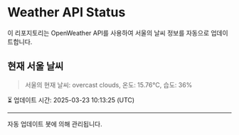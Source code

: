 
# Weather API Status

이 리포지토리는 OpenWeather API를 사용하여 서울의 날씨 정보를 자동으로 업데이트합니다.

## 현재 서울 날씨
> 서울의 현재 날씨: overcast clouds, 온도: 15.76°C, 습도: 36%

⏳ 업데이트 시간: 2025-03-23 10:13:25 (UTC)

---
자동 업데이트 봇에 의해 관리됩니다.

